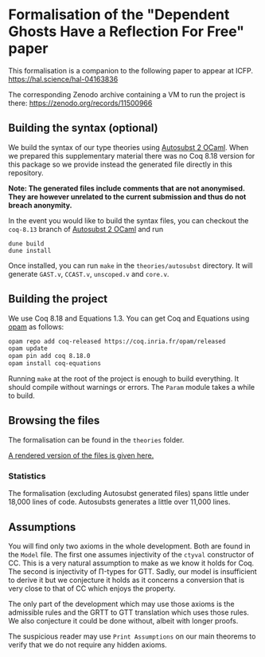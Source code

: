 # Formalisation of the "Dependent Ghosts Have a Reflection For Free" paper

This formalisation is a companion to the following paper to appear at ICFP.
https://hal.science/hal-04163836

The corresponding Zenodo archive containing a VM to run the project is there:
https://zenodo.org/records/11500966

## Building the syntax (optional)

We build the syntax of our type theories using [Autosubst 2 OCaml].
When we prepared this supplementary material there was no Coq 8.18 version for
this package so we provide instead the generated file directly in this
repository.

**Note: The generated files include comments that are not anonymised. They are
however unrelated to the current submission and thus do not breach anonymity.**

In the event you would like to build the syntax files, you can checkout the
`coq-8.13` branch of [Autosubst 2 OCaml] and run
```
dune build
dune install
```

Once installed, you can run `make` in the `theories/autosubst` directory. It
will generate `GAST.v`, `CCAST.v`, `unscoped.v` and `core.v`.

## Building the project

We use Coq 8.18 and Equations 1.3.
You can get Coq and Equations using [opam] as follows:

```sh
opam repo add coq-released https://coq.inria.fr/opam/released
opam update
opam pin add coq 8.18.0
opam install coq-equations
```

Running `make` at the root of the project is enough to build everything.
It should compile without warnings or errors. The `Param` module takes a while
to build.

## Browsing the files

The formalisation can be found in the `theories` folder.

[A rendered version of the files is given here.](https://theowinterhalter.github.io/ghost-reflection/)

### Statistics

The formalisation (excluding Autosubst generated files) spans little under
18,000 lines of code. Autosubsts generates a little over 11,000 lines.

## Assumptions

You will find only two axioms in the whole development. Both are found in the
`Model` file. The first one assumes injectivity of the `ctyval` constructor of
CC. This is a very natural assumption to make as we know it holds for Coq.
The second is injectivity of Π-types for GTT. Sadly, our model is insufficient
to derive it but we conjecture it holds as it concerns a conversion that is
very close to that of CC which enjoys the property.

The only part of the development which may use those axioms is the admissible
rules and the GRTT to GTT translation which uses those rules. We also conjecture
it could be done without, albeit with longer proofs.

The suspicious reader may use `Print Assumptions` on our main theorems to verify
that we do not require any hidden axioms.





[Autosubst 2 OCaml]: https://github.com/uds-psl/autosubst-ocaml
[opam]: https://opam.ocaml.org/
